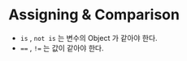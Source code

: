 # Assigning & Comparison

- ```is``` , ```not is``` 는 변수의 Object 가 같아야 한다.
- ```==``` , ```!=``` 는 값이 같아야 한다.

